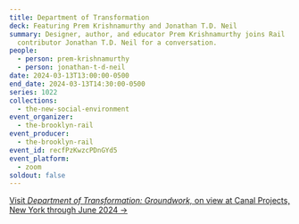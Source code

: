 ```yaml
---
title: Department of Transformation
deck: Featuring Prem Krishnamurthy and Jonathan T.D. Neil
summary: Designer, author, and educator Prem Krishnamurthy joins Rail
  contributor Jonathan T.D. Neil for a conversation.
people:
  - person: prem-krishnamurthy
  - person: jonathan-t-d-neil
date: 2024-03-13T13:00:00-0500
end_date: 2024-03-13T14:30:00-0500
series: 1022
collections:
  - the-new-social-environment
event_organizer:
  - the-brooklyn-rail
event_producer:
  - the-brooklyn-rail
event_id: recfPzKwzcPDnGYd5
event_platform:
  - zoom
soldout: false
---
```

[V﻿isit *Department of Transformation: Groundwork,* on view at Canal Projects, New York through June 2024 →](https://www.canalprojects.org/department-of-transformation)